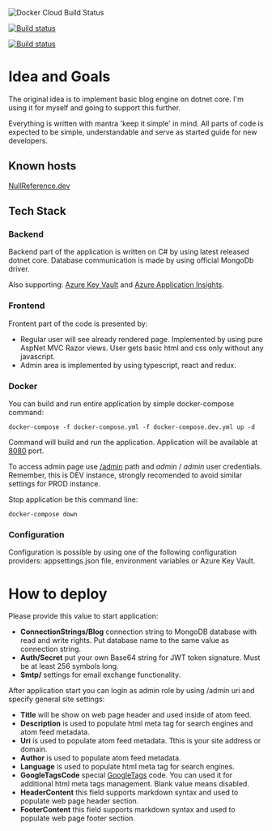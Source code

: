 ![Docker Cloud Build Status](https://img.shields.io/docker/cloud/build/vladikan/tinyblog?label=tinyblog%3Alatest&style=flat-square)

[![Build status](https://ci.appveyor.com/api/projects/status/09xyeef7ilvff8hh/branch/master?svg=true&passingText=master%20-%20OK)](https://ci.appveyor.com/project/VladikAN/tiny-blog/branch/master)

[![Build status](https://ci.appveyor.com/api/projects/status/09xyeef7ilvff8hh/branch/master?svg=true&passingText=develop%20-%20OK)](https://ci.appveyor.com/project/VladikAN/tiny-blog/branch/develop)

# Idea and Goals

The original idea is to implement basic blog engine on dotnet core. I'm using it for myself and going to support this further.

Everything is written with mantra 'keep it simple' in mind. All parts of code is expected to be simple, understandable and serve as started guide for new developers.

## Known hosts

[NullReference.dev](https://nullreference.dev/)

## Tech Stack
### Backend

Backend part of the application is written on C# by using latest released dotnet core. Database communication is made by using official MongoDb driver.

Also supporting: [Azure Key Vault](https://azure.microsoft.com/en-in/services/key-vault/) and [Azure Application Insights](https://docs.microsoft.com/en-us/azure/azure-monitor/app/app-insights-overview).

### Frontend

Frontent part of the code is presented by:
* Regular user will see already rendered page. Implemented by using pure AspNet MVC Razor views. User gets basic html and css only without any javascript.
* Admin area is implemented by using typescript, react and redux.

### Docker

You can build and run entire application by simple docker-compose command:

```docker-compose -f docker-compose.yml -f docker-compose.dev.yml up -d```

Command will build and run the application. Application will be available at [8080](http://localhost:8080/) port.

To access admin page use [/admin](http://localhost:8080/admin) path and *admin* / *admin* user credentials. Remember, this is DEV instance, strongly recomended to avoid similar settings for PROD instance.

Stop application be this command line:

```docker-compose down```

### Configuration

Configuration is possible by using one of the following configuration providers: appsettings.json file, environment variables or Azure Key Vault.

# How to deploy

Please provide this value to start application:
* **ConnectionStrings/Blog** connection string to MongoDB database with read and write rights. Put database name to the same value as connection string.
* **Auth/Secret** put your own Base64 string for JWT token signature. Must be at least 256 symbols long.
* **Smtp/** settings for email exchange functionality.

After application start you can login as admin role by using /admin uri and specify general site settings:
* **Title** will be show on web page header and used inside of atom feed.
* **Description** is used to populate html meta tag for search engines and atom feed metadata.
* **Uri** is used to populate atom feed metadata. Tthis is your site address or domain.
* **Author** is used to populate atom feed metadata.
* **Language** is used to populate html meta tag for search engines.
* **GoogleTagsCode** special [GoogleTags](https://tagmanager.google.com/) code. You can used it for additional html meta tags management. Blank value means disabled.
* **HeaderContent** this field supports markdown syntax and used to populate web page header section.
* **FooterContent** this field supports markdown syntax and used to populate web page footer section.
